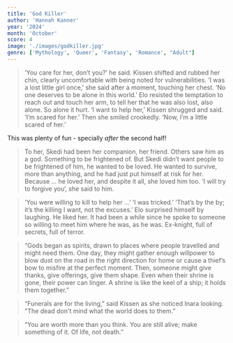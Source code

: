 ```yaml
---
title: 'God Killer'
author: 'Hannah Kanner'
year: '2024'
month: 'October'
score: 4
image: './images/godkiller.jpg'
genre: ['Mythology', 'Queer', 'Fantasy', 'Romance', "Adult"]
---
```


> ‘You care for her, don’t you?’ he said.
Kissen shifted and rubbed her chin, clearly uncomfortable with being noted for vulnerabilities. ‘I was a lost little girl once,’ she said after a moment, touching her chest. ‘No one deserves to be alone in this world.’
Elo resisted the temptation to reach out and touch her arm, to tell her that he was also lost, also alone. So alone it hurt.
‘I want to help her,’ Kissen shrugged and said. ‘I’m scared for her.’ Then she smiled crookedly. ‘Now, I’m a little scared of her.’

This was plenty of fun - specially _after_ the second half!

> To her, Skedi had been her companion, her friend. Others saw him as a god. Something to be frightened of. But Skedi didn’t want people to be frightened of him, he wanted to be loved. He wanted to survive, more than anything, and he had just put himself at risk for her. Because … he loved her, and despite it all, she loved him too.
‘I will try to forgive you‘, she said to him.

> ‘You were willing to kill to help her …’
‘I was tricked.’
‘That’s by the by; it’s the killing I want, not the excuses.’
Elo surprised himself by laughing. He liked her. It had been a while since he spoke to someone so willing to meet him where he was, as he was. Ex-knight, full of secrets, full of terror.


> “Gods began as spirits, drawn to places where people travelled and might need them. One day, they might gather enough willpower to blow dust on the road in the right direction for home or cause a thief’s bow to misfire at the perfect moment. Then, someone might give thanks, give offerings, give them shape. Even when their shrine is gone, their power can linger. A shrine is like the keel of a ship; it holds them together.”

> “Funerals are for the living," said Kissen as she noticed Inara looking. "The dead don't mind what the world does to them.” 


> “You are worth more than you think. You are still alive; make something of it. Of life, not death.” 
